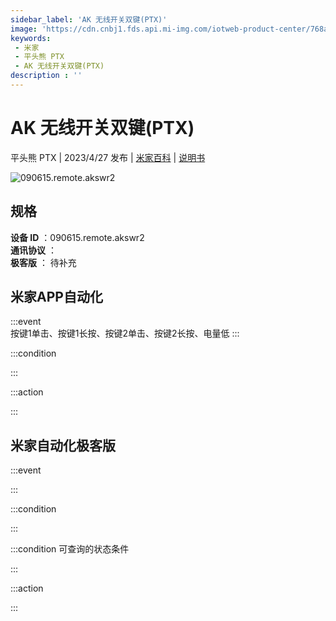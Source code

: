 ```yaml
---
sidebar_label: 'AK 无线开关双键(PTX)'
image: 'https://cdn.cnbj1.fds.api.mi-img.com/iotweb-product-center/768a33980b140f65e0437287fef85784_1680853119380.png?GalaxyAccessKeyId=AKVGLQWBOVIRQ3XLEW&Expires=9223372036854775807&Signature=rdpitIeZavfj/TrvbwaKptawOpg='
keywords: 
 - 米家
 - 平头熊 PTX
 - AK 无线开关双键(PTX)
description : ''
---
```

# AK 无线开关双键(PTX)

平头熊 PTX | 2023/4/27 发布 | [米家百科](https://home.mi.com/webapp/content/baike/product/index.html?model=090615.remote.akswr2) | [说明书](https://home.mi.com/views/introduction.html?model=090615.remote.akswr2&region=cn)

![090615.remote.akswr2](https://cdn.cnbj1.fds.api.mi-img.com/iotweb-product-center/768a33980b140f65e0437287fef85784_1680853119380.png?GalaxyAccessKeyId=AKVGLQWBOVIRQ3XLEW&Expires=9223372036854775807&Signature=rdpitIeZavfj/TrvbwaKptawOpg=)

## 规格  
> 
**设备 ID** ：090615.remote.akswr2  
**通讯协议** ：  
**极客版**  ： 待补充 


## 米家APP自动化  

:::event  
按键1单击、按键1长按、按键2单击、按键2长按、电量低
:::

:::condition  

:::

:::action   

:::

## 米家自动化极客版  

:::event  

:::

:::condition  

:::

:::condition 可查询的状态条件  

:::

:::action  

:::

        

